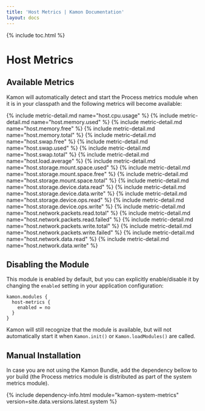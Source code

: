 ```yaml
---
title: 'Host Metrics | Kamon Documentation'
layout: docs
---
```


{% include toc.html %}

Host Metrics
============


Available Metrics
-----------------

Kamon will automatically detect and start the Process metrics module when it is in your classpath and the following
metrics will become available:

{%  include metric-detail.md name="host.cpu.usage" %}
{%  include metric-detail.md name="host.memory.used" %}
{%  include metric-detail.md name="host.memory.free" %}
{%  include metric-detail.md name="host.memory.total" %}
{%  include metric-detail.md name="host.swap.free" %}
{%  include metric-detail.md name="host.swap.used" %}
{%  include metric-detail.md name="host.swap.total" %}
{%  include metric-detail.md name="host.load.average" %}
{%  include metric-detail.md name="host.storage.mount.space.used" %}
{%  include metric-detail.md name="host.storage.mount.space.free" %}
{%  include metric-detail.md name="host.storage.mount.space.total" %}
{%  include metric-detail.md name="host.storage.device.data.read" %}
{%  include metric-detail.md name="host.storage.device.data.write" %}
{%  include metric-detail.md name="host.storage.device.ops.read" %}
{%  include metric-detail.md name="host.storage.device.ops.write" %}
{%  include metric-detail.md name="host.network.packets.read.total" %}
{%  include metric-detail.md name="host.network.packets.read.failed" %}
{%  include metric-detail.md name="host.network.packets.write.total" %}
{%  include metric-detail.md name="host.network.packets.write.failed" %}
{%  include metric-detail.md name="host.network.data.read" %}
{%  include metric-detail.md name="host.network.data.write" %}


Disabling the Module
--------------------

This module is enabled by default, but you can explicitly enable/disable it by changing the `enabled` setting in your
application configuration:

```text
kamon.modules {
  host-metrics {
    enabled = no
  }
}
```

Kamon will still recognize that the module is available, but will not automatically start it when `Kamon.init()` or
`Kamon.loadModules()` are called.


Manual Installation
-------------------

In case you are not using the Kamon Bundle, add the dependency bellow to yor build (the Process metrics module is
distributed as part of the system metrics module).

{% include dependency-info.html module="kamon-system-metrics" version=site.data.versions.latest.system %}

